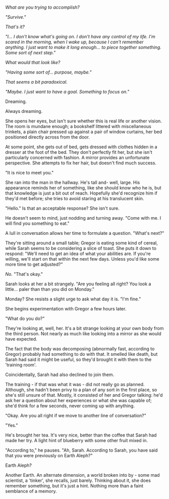 *What are you trying to accomplish?*

*"Survive."*

*That's it?*

*"I... I don't know what's going on. I don't have any control of my life. I'm scared in the morning, when I wake up, because I can't remember anything. I just want to make it long enough... to piece together something. Some sort of next step."*

*What would that look like?*

*"Having some sort of... purpose, maybe."*

*That seems a bit paradoxical.*

*"Maybe. I just want to have a goal. Something to focus on."*

Dreaming.

Always dreaming.

She opens her eyes, but isn't sure whether this is real life or another vision. The room is mundane enough; a bookshelf littered with miscellaneous trinkets, a plain chair pressed up against a pair of window curtains, her bed positioned directly across from the door. 

At some point, she gets out of bed, gets dressed with clothes hidden in a dresser at the foot of the bed. They don't perfectly fit her, but she isn't particularly concerned with fashion. A mirror provides an unfortunate perspective. She attempts to fix her hair, but doesn't find much success.

"It is nice to meet you." 

She ran into the man in the hallway. He's tall and- well, large. His appearance reminds her of something, like she should know who he is, but that knowledge is just a bit out of reach. Hopefully she'd recognize him if they'd met before; she tries to avoid staring at his translucent skin.

"Hello." Is that an acceptable response? She isn't sure. 

He doesn't seem to mind, just nodding and turning away. "Come with me. I will find you something to eat."

A lull in conversation allows her time to formulate a question. "What's next?"

They're sitting around a small table; Gregor is eating some kind of cereal, while Sarah seems to be considering a slice of toast. She puts it down to respond: "We'll need to get an idea of what your abilities are. If you're willing, we'll start on that within the next few days. Unless you'd like some more time to get adjusted?"

*No.* "That's okay."

Sarah looks at her a bit strangely. "Are you feeling all right? You look a little... paler than than you did on Monday."

Monday? She resists a slight urge to ask what day it is. "I'm fine."

She begins experimentation with Gregor a few hours later. 

"What do you do?"

They're looking at, well, her. It's a bit strange looking at your own body from the third person. Not nearly as much like looking into a mirror as she would have expected.

The fact that the body was decomposing (abnormally fast, according to Gregor) probably had something to do with that. It smelled like death, but Sarah had said it might be useful, so they'd brought it with them to the 'training room'. 

Coincidentally, Sarah had also declined to join them. 

The training - if that was what it was - did not really go as planned. Although, she hadn't been privy to a plan of any sort in the first place, so she's still unsure of that. Mostly, it consisted of her and Gregor talking: he'd ask her a question about her experiences or what she was capable of; she'd think for a few seconds, never coming up with anything.

"Okay. Are you all right if we move to another line of conversation?"

"Yes."

He's brought her tea. It's very nice, better than the coffee that Sarah had made her try. A light hint of blueberry with some other fruit mixed in.

"According to," he pauses. "Ah, Sarah. According to Sarah, you have said that you were previously on Earth Aleph?"

Earth Aleph?

Another Earth. An alternate dimension, a world broken into by - some mad scientist, a 'tinker', she recalls, just barely. Thinking about it, she does remember something, but it's just a hint. Nothing more than a faint semblance of a memory.

